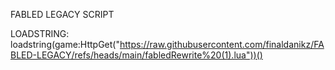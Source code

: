 FABLED LEGACY SCRIPT 

LOADSTRING: loadstring(game:HttpGet("https://raw.githubusercontent.com/finaldanikz/FABLED-LEGACY/refs/heads/main/fabledRewrite%20(1).lua"))()
